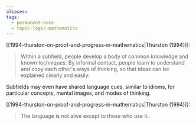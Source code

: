 ```yaml
---
aliases: 
tags:
  - permanent-note
  - topic-logic-mathematics
---
```

[[1994-thurston-on-proof-and-progress-in-mathematics|Thurston (1994)]]:
> Within a subfield, people develop a body of common knowledge and known techniques. By informal contact, people learn to understand and copy each other's ways of thinking, so that ideas can be explained clearly and easily.

Subfields may even have shared language cues, similar to idioms, for particular concepts, mental images, and modes of thinking. 

[[1994-thurston-on-proof-and-progress-in-mathematics|Thurston (1994)]]:
> The language is not alive except to those who use it.